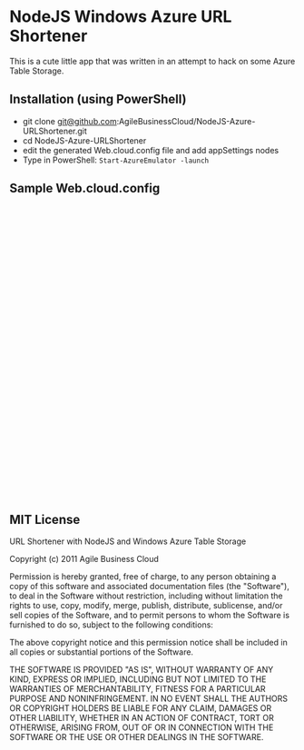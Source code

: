 # NodeJS Windows Azure URL Shortener

This is a cute little app that was written in an attempt to hack on some Azure Table Storage.

## Installation (using PowerShell)

* git clone git@github.com:AgileBusinessCloud/NodeJS-Azure-URLShortener.git
* cd NodeJS-Azure-URLShortener
* edit the generated Web.cloud.config file and add appSettings nodes
* Type in PowerShell: <code>Start-AzureEmulator -launch</code>


## Sample Web.cloud.config

<pre><?xml version="1.0" encoding="utf-8"?>
<!--
  For more information on how to configure your ASP.NET application, please visit
  http://go.microsoft.com/fwlink/?LinkId=169433
  -->
<configuration>

	<!-- http://windows.azure.com portal -->
  <appSettings>
    <add key="AZURE_STORAGE_ACCOUNT" value="{ENTER SUBSCRIPTION ID HERE}"/>
    <add key="AZURE_STORAGE_ACCESS_KEY" value="{ENTER KEY HERE}"/>
  </appSettings>
  
  <system.webServer>
    <modules runAllManagedModulesForAllRequests="false" />
    
    <!-- NOTE: By default, debugging and logging are unsecure and should not be enabled for production applications in the cloud.-->
    <iisnode 
      debuggingEnabled="false"
      loggingEnabled="false"
      devErrorsEnabled="false"
    />

    <!-- indicates that the server.js file is a node.js application 
    to be handled by the iisnode module -->
    <handlers>
      <add name="iisnode" path="server.js" verb="*" modules="iisnode" />
    </handlers>
    <rewrite>
      <rules>
        <clear />
        <rule name="app" enabled="true" patternSyntax="ECMAScript" stopProcessing="true">
            <match url="server\.js.+" negate="true" />
            <conditions logicalGrouping="MatchAll" trackAllCaptures="false" />
            <action type="Rewrite" url="server.js" />
        </rule>
      </rules>
    </rewrite>
  </system.webServer>
</configuration>
</pre>

## MIT License

URL Shortener with NodeJS and Windows Azure Table Storage

Copyright (c) 2011 Agile Business Cloud

Permission is hereby granted, free of charge, to any person obtaining a copy
of this software and associated documentation files (the "Software"), to deal
in the Software without restriction, including without limitation the rights
to use, copy, modify, merge, publish, distribute, sublicense, and/or sell
copies of the Software, and to permit persons to whom the Software is
furnished to do so, subject to the following conditions:

The above copyright notice and this permission notice shall be included in
all copies or substantial portions of the Software.

THE SOFTWARE IS PROVIDED "AS IS", WITHOUT WARRANTY OF ANY KIND, EXPRESS OR
IMPLIED, INCLUDING BUT NOT LIMITED TO THE WARRANTIES OF MERCHANTABILITY,
FITNESS FOR A PARTICULAR PURPOSE AND NONINFRINGEMENT. IN NO EVENT SHALL THE
AUTHORS OR COPYRIGHT HOLDERS BE LIABLE FOR ANY CLAIM, DAMAGES OR OTHER
LIABILITY, WHETHER IN AN ACTION OF CONTRACT, TORT OR OTHERWISE, ARISING FROM,
OUT OF OR IN CONNECTION WITH THE SOFTWARE OR THE USE OR OTHER DEALINGS IN
THE SOFTWARE.